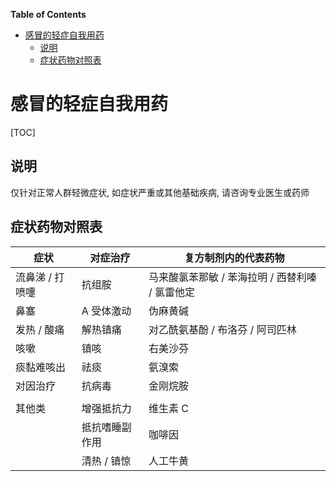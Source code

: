 <!-- START doctoc generated TOC please keep comment here to allow auto update -->
<!-- DON'T EDIT THIS SECTION, INSTEAD RE-RUN doctoc TO UPDATE -->
**Table of Contents**

- [感冒的轻症自我用药](#%E6%84%9F%E5%86%92%E7%9A%84%E8%BD%BB%E7%97%87%E8%87%AA%E6%88%91%E7%94%A8%E8%8D%AF)
  - [说明](#%E8%AF%B4%E6%98%8E)
  - [症状药物对照表](#%E7%97%87%E7%8A%B6%E8%8D%AF%E7%89%A9%E5%AF%B9%E7%85%A7%E8%A1%A8)

<!-- END doctoc generated TOC please keep comment here to allow auto update -->

# 感冒的轻症自我用药

[TOC]

## 说明

仅针对正常人群轻微症状, 如症状严重或其他基础疾病, 请咨询专业医生或药师


## 症状药物对照表

| 症状            | 对症治疗       | 复方制剂内的代表药物                            |
| --------------- | -------------- | ----------------------------------------------- |
| 流鼻涕 / 打喷嚏 | 抗组胺         | 马来酸氯苯那敏 / 苯海拉明 / 西替利嗪 / 氯雷他定 |
| 鼻塞            | A 受体激动     | 伪麻黄碱                                        |
| 发热 / 酸痛     | 解热镇痛       | 对乙酰氨基酚 / 布洛芬 / 阿司匹林                |
| 咳嗽            | 镇咳           | 右美沙芬                                        |
| 痰黏难咳出      | 祛痰           | 氨溴索                                          |
| 对因治疗        | 抗病毒         | 金刚烷胺                                        |
|                 |                |                                                 |
| 其他类          | 增强抵抗力     | 维生素 C                                        |
|                 | 抵抗嗜睡副作用 | 咖啡因                                          |
|                 | 清热 / 镇惊    | 人工牛黄                                        |


